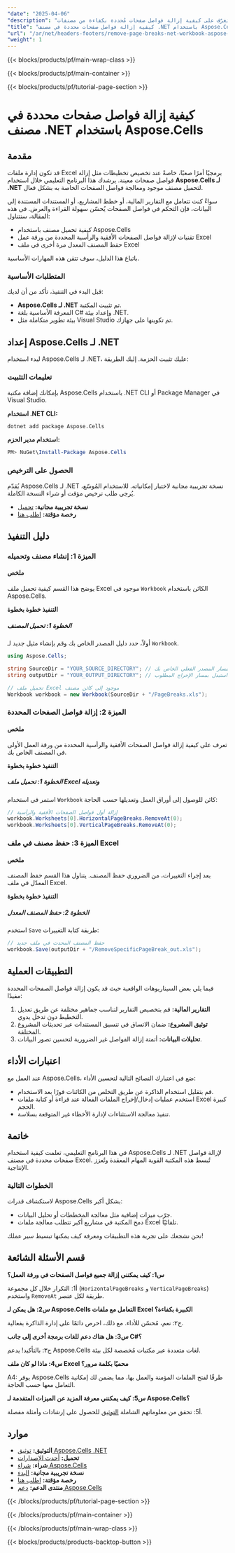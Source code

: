 ```yaml
---
"date": "2025-04-06"
"description": "تعرّف على كيفية إزالة فواصل صفحات مُحددة بكفاءة من مصنفات Excel باستخدام Aspose.Cells لـ .NET. حسّن تصميم مستندك وعرضه من خلال هذا الدليل المُفصّل."
"title": "كيفية إزالة فواصل صفحات محددة في مصنف .NET باستخدام Aspose.Cells لملفات Excel"
"url": "/ar/net/headers-footers/remove-page-breaks-net-workbook-aspose-cells/"
"weight": 1
---
```


{{< blocks/products/pf/main-wrap-class >}}

{{< blocks/products/pf/main-container >}}

{{< blocks/products/pf/tutorial-page-section >}}


# كيفية إزالة فواصل صفحات محددة في مصنف .NET باستخدام Aspose.Cells

## مقدمة

قد تكون إدارة ملفات Excel برمجيًا أمرًا صعبًا، خاصةً عند تخصيص تخطيطات مثل إزالة فواصل صفحات معينة. يرشدك هذا البرنامج التعليمي خلال استخدام **Aspose.Cells لـ .NET** لتحميل مصنف موجود ومعالجة فواصل الصفحات الخاصة به بشكل فعال.

سواءً كنت تتعامل مع التقارير المالية، أو خطط المشاريع، أو المستندات المستندة إلى البيانات، فإن التحكم في فواصل الصفحات يُحسّن سهولة القراءة والعرض. في هذه المقالة، سنتناول:

- كيفية تحميل مصنف باستخدام Aspose.Cells
- تقنيات لإزالة فواصل الصفحات الأفقية والرأسية المحددة من ورقة عمل Excel
- حفظ المصنف المعدل مرة أخرى في ملف Excel

باتباع هذا الدليل، سوف تتقن هذه المهارات الأساسية.

### المتطلبات الأساسية

قبل البدء في التنفيذ، تأكد من أن لديك:

- **Aspose.Cells لـ .NET** تم تثبيت المكتبة.
- المعرفة الأساسية بلغة C# وإعداد بيئة .NET.
- بيئة تطوير متكاملة مثل Visual Studio تم تكوينها على جهازك.

## إعداد Aspose.Cells لـ .NET

لبدء استخدام Aspose.Cells لـ .NET، عليك تثبيت الحزمة. إليك الطريقة:

### تعليمات التثبيت

بإمكانك إضافة مكتبة Aspose.Cells باستخدام .NET CLI أو Package Manager في Visual Studio.

**استخدام .NET CLI:**

```bash
dotnet add package Aspose.Cells
```

**استخدام مدير الحزم:**

```powershell
PM> NuGet\Install-Package Aspose.Cells
```

### الحصول على الترخيص

يُقدّم Aspose.Cells لـ .NET نسخة تجريبية مجانية لاختبار إمكانياته. للاستخدام المُوسّع، يُرجى طلب ترخيص مؤقت أو شراء النسخة الكاملة.

- **نسخة تجريبية مجانية:** [تحميل](https://releases.aspose.com/cells/net/)
- **رخصة مؤقتة:** [اطلب هنا](https://purchase.aspose.com/temporary-license/)

## دليل التنفيذ

### الميزة 1: إنشاء مصنف وتحميله

#### ملخص
يوضح هذا القسم كيفية تحميل ملف Excel موجود في `Workbook` الكائن باستخدام Aspose.Cells.

**التنفيذ خطوة بخطوة**

##### الخطوة 1: تحميل المصنف
أولاً، حدد دليل المصدر الخاص بك وقم بإنشاء مثيل جديد لـ `Workbook`.

```csharp
using Aspose.Cells;

string SourceDir = "YOUR_SOURCE_DIRECTORY"; // استبدل بمسار المصدر الفعلي الخاص بك
string outputDir = "YOUR_OUTPUT_DIRECTORY"; // استبدل بمسار الإخراج المطلوب

// تحميل ملف Excel موجود إلى كائن مصنف
Workbook workbook = new Workbook(SourceDir + "/PageBreaks.xls");
```

### الميزة 2: إزالة فواصل الصفحات المحددة

#### ملخص
تعرف على كيفية إزالة فواصل الصفحات الأفقية والرأسية المحددة من ورقة العمل الأولى في المصنف الخاص بك.

**التنفيذ خطوة بخطوة**

##### الخطوة 1: تحميل ملف Excel وتعديله
استمر في استخدام `Workbook` كائن للوصول إلى أوراق العمل وتعديلها حسب الحاجة:

```csharp
// إزالة أول فواصل الصفحات الأفقية والرأسية
workbook.Worksheets[0].HorizontalPageBreaks.RemoveAt(0);
workbook.Worksheets[0].VerticalPageBreaks.RemoveAt(0);
```

### الميزة 3: حفظ مصنف في ملف Excel

#### ملخص
بعد إجراء التغييرات، من الضروري حفظ المصنف. يتناول هذا القسم حفظ المصنف المعدّل في ملف Excel.

**التنفيذ خطوة بخطوة**

##### الخطوة 2: حفظ المصنف المعدل
استخدم `Save` طريقة كتابة التغييرات:

```csharp
// حفظ المصنف المحدث في ملف جديد
workbook.Save(outputDir + "/RemoveSpecificPageBreak_out.xls");
```

## التطبيقات العملية

فيما يلي بعض السيناريوهات الواقعية حيث قد يكون إزالة فواصل الصفحات المحددة مفيدًا:

1. **التقارير المالية:** قم بتخصيص التقارير لتناسب جماهير مختلفة عن طريق تعديل التخطيط دون تدخل يدوي.
2. **توثيق المشروع:** ضمان الاتساق في تنسيق المستندات عبر تحديثات المشروع المختلفة.
3. **تحليلات البيانات:** أتمتة إزالة الفواصل غير الضرورية لتحسين تصور البيانات.

## اعتبارات الأداء

عند العمل مع Aspose.Cells، ضع في اعتبارك النصائح التالية لتحسين الأداء:

- قم بتقليل استخدام الذاكرة عن طريق التخلص من الكائنات فورًا بعد الاستخدام.
- استخدم عمليات إدخال/إخراج الملفات الفعالة عند قراءة أو كتابة ملفات Excel كبيرة الحجم.
- تنفيذ معالجة الاستثناءات لإدارة الأخطاء غير المتوقعة بسلاسة.

## خاتمة

في هذا البرنامج التعليمي، تعلمت كيفية استخدام Aspose.Cells لـ .NET لإزالة فواصل صفحات محددة في مصنف Excel. تُبسط هذه المكتبة القوية المهام المعقدة وتُعزز الإنتاجية.

### الخطوات التالية

لاستكشاف قدرات Aspose.Cells بشكل أكبر:

- جرّب ميزات إضافية مثل معالجة المخططات أو تحليل البيانات.
- دمج المكتبة في مشاريع أكبر تتطلب معالجة ملفات Excel تلقائيًا.

نحن نشجعك على تجربة هذه التطبيقات ومعرفة كيف يمكنها تبسيط سير عملك!

## قسم الأسئلة الشائعة

**س1: كيف يمكنني إزالة جميع فواصل الصفحات في ورقة العمل؟**

أ1: التكرار خلال كل مجموعة (`HorizontalPageBreaks` و `VerticalPageBreaks`) واستخدم `RemoveAt` طريقة لكل عنصر.

**س2: هل يمكن لـ Aspose.Cells التعامل مع ملفات Excel الكبيرة بكفاءة؟**

ج٢: نعم، مُحسّن للأداء. مع ذلك، احرص دائمًا على إدارة الذاكرة بفعالية.

**س3: هل هناك دعم للغات برمجة أخرى إلى جانب C#؟**

ج٣: بالتأكيد! يدعم Aspose.Cells لغات متعددة عبر مكتبات مُخصصة لكل بيئة.

**س4: ماذا لو كان ملف Excel محميًا بكلمة مرور؟**

A4: يوفر Aspose.Cells طرقًا لفتح الملفات المؤمنة والعمل بها، مما يضمن لك إمكانية التعامل معها حسب الحاجة.

**س5: كيف يمكنني معرفة المزيد عن الميزات المتقدمة لـ Aspose.Cells؟**

أ5: تحقق من معلوماتهم الشاملة [التوثيق](https://reference.aspose.com/cells/net/) للحصول على إرشادات وأمثلة مفصلة.

## موارد

- **التوثيق:** [توثيق Aspose.Cells .NET](https://reference.aspose.com/cells/net/)
- **تحميل:** [أحدث الإصدارات](https://releases.aspose.com/cells/net/)
- **شراء:** [شراء Aspose.Cells](https://purchase.aspose.com/buy)
- **نسخة تجريبية مجانية:** [البدء](https://releases.aspose.com/cells/net/)
- **رخصة مؤقتة:** [اطلب هنا](https://purchase.aspose.com/temporary-license/)
- **منتدى الدعم:** [دعم Aspose.Cells](https://forum.aspose.com/c/cells/9)

{{< /blocks/products/pf/tutorial-page-section >}}

{{< /blocks/products/pf/main-container >}}

{{< /blocks/products/pf/main-wrap-class >}}

{{< blocks/products/products-backtop-button >}}